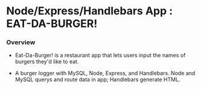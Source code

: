 # Node/Express/Handlebars App : EAT-DA-BURGER!

### Overview

* Eat-Da-Burger! is a restaurant app that lets users input the names of burgers they'd like to eat.

* A burger logger with MySQL, Node, Express, and Handlebars. Node and MySQL querys and route data in app; Handlebars generate HTML.



